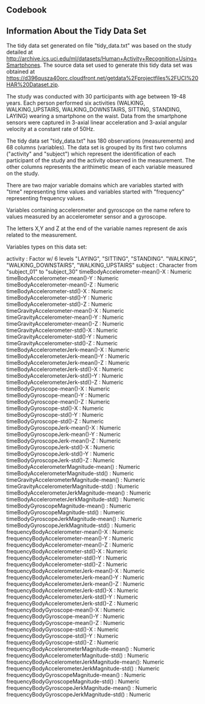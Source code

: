 ## Codebook

## Information About the Tidy Data Set
The tidy data set generated on file "tidy_data.txt" was based on the study detailed at http://archive.ics.uci.edu/ml/datasets/Human+Activity+Recognition+Using+Smartphones. The source data set used to generate this tidy data set was obtained at https://d396qusza40orc.cloudfront.net/getdata%2Fprojectfiles%2FUCI%20HAR%20Dataset.zip.

The study was conducted with 30 participants with age between 19-48 years. Each person performed six activities (WALKING, WALKING_UPSTAIRS, WALKING_DOWNSTAIRS, SITTING, STANDING, LAYING) wearing a smartphone on the waist. Data from the smartphone sensors were captured in 3-axial linear acceleration and 3-axial angular velocity at a constant rate of 50Hz.

The tidy data set "tidy_data.txt" has 180 observations (measurements) and 68 columns (variables). The data set is grouped by its first two columns ("activity" and "subject") which represent the identification of each participant of the study and the activity observed in the measurement. The other columns represents the arithimetic mean of each variable measured on the study.




There are two major variable domains which are variables started with "time" representing time values and variables started with "frequency" representing frequency values.

Variables containing accelerometer and gyroscope on the name refere to values measured by an accelerometer sensor and a gyroscope.

The letters X,Y and Z at the end of the variable names represent de axis related to the measurement.


Variables types on this data set:

activity                                      : Factor w/ 6 levels "LAYING", "SITTING", "STANDING". "WALKING", "WALKING_DOWNSTAIRS", "WALKING_UPSTAIRS"
subject                                       : Character  from "subject_01" to "subject_30"
timeBodyAccelerometer-mean()-X                : Numeric  
timeBodyAccelerometer-mean()-Y                : Numeric  
timeBodyAccelerometer-mean()-Z                : Numeric  
timeBodyAccelerometer-std()-X                 : Numeric  
timeBodyAccelerometer-std()-Y                 : Numeric  
timeBodyAccelerometer-std()-Z                 : Numeric  
timeGravityAccelerometer-mean()-X             : Numeric  
timeGravityAccelerometer-mean()-Y             : Numeric  
timeGravityAccelerometer-mean()-Z             : Numeric  
timeGravityAccelerometer-std()-X              : Numeric  
timeGravityAccelerometer-std()-Y              : Numeric  
timeGravityAccelerometer-std()-Z              : Numeric  
timeBodyAccelerometerJerk-mean()-X            : Numeric  
timeBodyAccelerometerJerk-mean()-Y            : Numeric  
timeBodyAccelerometerJerk-mean()-Z            : Numeric  
timeBodyAccelerometerJerk-std()-X             : Numeric  
timeBodyAccelerometerJerk-std()-Y             : Numeric  
timeBodyAccelerometerJerk-std()-Z             : Numeric  
timeBodyGyroscope-mean()-X                    : Numeric  
timeBodyGyroscope-mean()-Y                    : Numeric  
timeBodyGyroscope-mean()-Z                    : Numeric  
timeBodyGyroscope-std()-X                     : Numeric  
timeBodyGyroscope-std()-Y                     : Numeric  
timeBodyGyroscope-std()-Z                     : Numeric  
timeBodyGyroscopeJerk-mean()-X                : Numeric  
timeBodyGyroscopeJerk-mean()-Y                : Numeric  
timeBodyGyroscopeJerk-mean()-Z                : Numeric  
timeBodyGyroscopeJerk-std()-X                 : Numeric  
timeBodyGyroscopeJerk-std()-Y                 : Numeric  
timeBodyGyroscopeJerk-std()-Z                 : Numeric  
timeBodyAccelerometerMagnitude-mean()         : Numeric  
timeBodyAccelerometerMagnitude-std()          : Numeric  
timeGravityAccelerometerMagnitude-mean()      : Numeric  
timeGravityAccelerometerMagnitude-std()       : Numeric  
timeBodyAccelerometerJerkMagnitude-mean()     : Numeric  
timeBodyAccelerometerJerkMagnitude-std()      : Numeric  
timeBodyGyroscopeMagnitude-mean()             : Numeric  
timeBodyGyroscopeMagnitude-std()              : Numeric  
timeBodyGyroscopeJerkMagnitude-mean()         : Numeric  
timeBodyGyroscopeJerkMagnitude-std()          : Numeric  
frequencyBodyAccelerometer-mean()-X           : Numeric  
frequencyBodyAccelerometer-mean()-Y           : Numeric  
frequencyBodyAccelerometer-mean()-Z           : Numeric  
frequencyBodyAccelerometer-std()-X            : Numeric  
frequencyBodyAccelerometer-std()-Y            : Numeric  
frequencyBodyAccelerometer-std()-Z            : Numeric  
frequencyBodyAccelerometerJerk-mean()-X       : Numeric  
frequencyBodyAccelerometerJerk-mean()-Y       : Numeric  
frequencyBodyAccelerometerJerk-mean()-Z       : Numeric  
frequencyBodyAccelerometerJerk-std()-X        : Numeric  
frequencyBodyAccelerometerJerk-std()-Y        : Numeric  
frequencyBodyAccelerometerJerk-std()-Z        : Numeric  
frequencyBodyGyroscope-mean()-X               : Numeric  
frequencyBodyGyroscope-mean()-Y               : Numeric  
frequencyBodyGyroscope-mean()-Z               : Numeric  
frequencyBodyGyroscope-std()-X                : Numeric  
frequencyBodyGyroscope-std()-Y                : Numeric  
frequencyBodyGyroscope-std()-Z                : Numeric  
frequencyBodyAccelerometerMagnitude-mean()    : Numeric  
frequencyBodyAccelerometerMagnitude-std()     : Numeric  
frequencyBodyAccelerometerJerkMagnitude-mean(): Numeric  
frequencyBodyAccelerometerJerkMagnitude-std() : Numeric  
frequencyBodyGyroscopeMagnitude-mean()        : Numeric  
frequencyBodyGyroscopeMagnitude-std()         : Numeric  
frequencyBodyGyroscopeJerkMagnitude-mean()    : Numeric  
frequencyBodyGyroscopeJerkMagnitude-std()     : Numeric